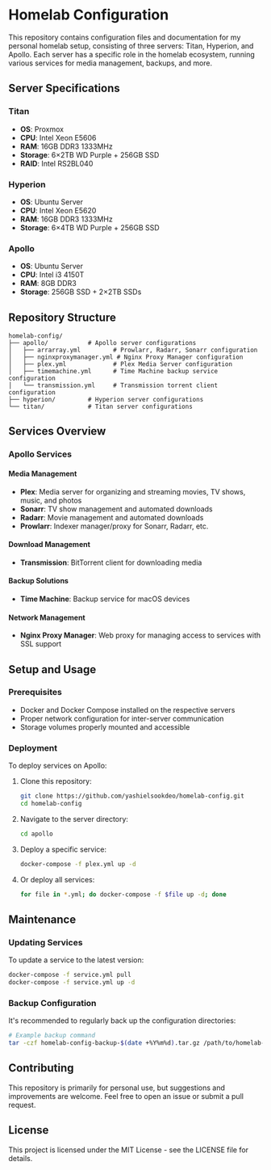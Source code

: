 # Homelab Configuration

This repository contains configuration files and documentation for my personal homelab setup, consisting of three servers: Titan, Hyperion, and Apollo. Each server has a specific role in the homelab ecosystem, running various services for media management, backups, and more.

## Server Specifications

### Titan
- **OS**: Proxmox
- **CPU**: Intel Xeon E5606
- **RAM**: 16GB DDR3 1333MHz
- **Storage**: 6×2TB WD Purple + 256GB SSD
- **RAID**: Intel RS2BL040

### Hyperion
- **OS**: Ubuntu Server
- **CPU**: Intel Xeon E5620
- **RAM**: 16GB DDR3 1333MHz
- **Storage**: 6×4TB WD Purple + 256GB SSD

### Apollo
- **OS**: Ubuntu Server
- **CPU**: Intel i3 4150T
- **RAM**: 8GB DDR3
- **Storage**: 256GB SSD + 2×2TB SSDs

## Repository Structure

```
homelab-config/
├── apollo/           # Apollo server configurations
│   ├── arrarray.yml         # Prowlarr, Radarr, Sonarr configuration
│   ├── nginxproxymanager.yml # Nginx Proxy Manager configuration
│   ├── plex.yml             # Plex Media Server configuration
│   ├── timemachine.yml      # Time Machine backup service configuration
│   └── transmission.yml     # Transmission torrent client configuration
├── hyperion/         # Hyperion server configurations
└── titan/            # Titan server configurations
```

## Services Overview

### Apollo Services

#### Media Management
- **Plex**: Media server for organizing and streaming movies, TV shows, music, and photos
- **Sonarr**: TV show management and automated downloads
- **Radarr**: Movie management and automated downloads
- **Prowlarr**: Indexer manager/proxy for Sonarr, Radarr, etc.

#### Download Management
- **Transmission**: BitTorrent client for downloading media

#### Backup Solutions
- **Time Machine**: Backup service for macOS devices

#### Network Management
- **Nginx Proxy Manager**: Web proxy for managing access to services with SSL support

## Setup and Usage

### Prerequisites
- Docker and Docker Compose installed on the respective servers
- Proper network configuration for inter-server communication
- Storage volumes properly mounted and accessible

### Deployment

To deploy services on Apollo:

1. Clone this repository:
   ```bash
   git clone https://github.com/yashielsookdeo/homelab-config.git
   cd homelab-config
   ```

2. Navigate to the server directory:
   ```bash
   cd apollo
   ```

3. Deploy a specific service:
   ```bash
   docker-compose -f plex.yml up -d
   ```

4. Or deploy all services:
   ```bash
   for file in *.yml; do docker-compose -f $file up -d; done
   ```

## Maintenance

### Updating Services

To update a service to the latest version:

```bash
docker-compose -f service.yml pull
docker-compose -f service.yml up -d
```

### Backup Configuration

It's recommended to regularly back up the configuration directories:

```bash
# Example backup command
tar -czf homelab-config-backup-$(date +%Y%m%d).tar.gz /path/to/homelab-config
```

## Contributing

This repository is primarily for personal use, but suggestions and improvements are welcome. Feel free to open an issue or submit a pull request.

## License

This project is licensed under the MIT License - see the LICENSE file for details.
